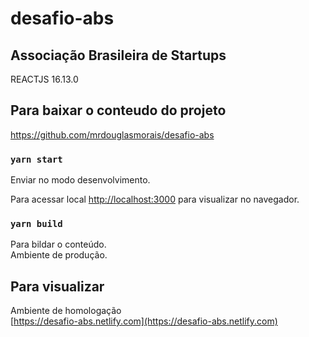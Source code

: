 # desafio-abs
## Associação Brasileira de Startups


REACTJS 16.13.0

## Para baixar o conteudo do projeto

https://github.com/mrdouglasmorais/desafio-abs

### `yarn start`

Enviar no modo desenvolvimento.<br />

Para acessar local [http://localhost:3000](http://localhost:3000) para visualizar no navegador.

### `yarn build`
Para bildar o conteúdo.<br />
Ambiente de produção.

## Para visualizar
Ambiente de homologação<br />
[https://desafio-abs.netlify.com](https://desafio-abs.netlify.com)



